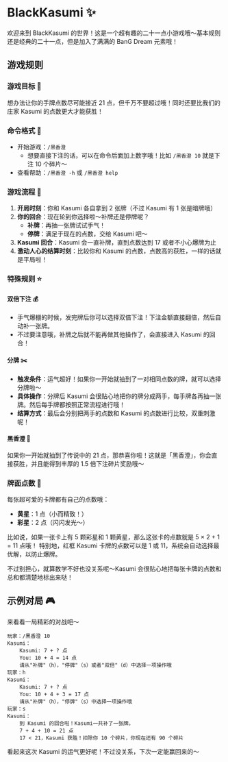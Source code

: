 # BlackKasumi ✨

欢迎来到 BlackKasumi 的世界！这是一个超有趣的二十一点小游戏哦～基本规则还是经典的二十一点，但是加入了满满的 BanG Dream 元素哦！

## 游戏规则

### 游戏目标 🎯

想办法让你的手牌点数尽可能接近 21 点，但千万不要超过哦！同时还要比我们的庄家 Kasumi 的点数更大才能获胜！

### 命令格式 📱

- 开始游戏：`/黑香澄`
    - 想要直接下注的话，可以在命令后面加上数字哦！比如 `/黑香澄 10` 就是下注 10 个碎片～
- 查看帮助：`/黑香澄 -h` 或 `/黑香澄 help`

### 游戏流程 🎲

1. **开局时刻**：你和 Kasumi 各自拿到 2 张牌（不过 Kasumi 有 1 张是暗牌哦）
2. **你的回合**：现在轮到你选择啦～补牌还是停牌呢？
    - **补牌**：再抽一张牌试试手气！
    - **停牌**：满足于现在的点数，交给 Kasumi 吧～
3. **Kasumi 回合**：Kasumi 会一直补牌，直到点数达到 17 或者不小心爆牌为止
4. **激动人心的结算时刻**：比较你和 Kasumi 的点数，点数高的获胜，一样的话就是平局啦！

### 特殊规则 ⭐

#### 双倍下注 💰

- 手气爆棚的时候，发完牌后你可以选择双倍下注！下注金额直接翻倍，然后自动补一张牌。
- 不过要注意哦，补牌之后就不能再做其他操作了，会直接进入 Kasumi 的回合！

#### 分牌 ✂️

- **触发条件**：运气超好！如果你一开始就抽到了一对相同点数的牌，就可以选择分牌啦～
- **具体操作**：分牌后 Kasumi 会很贴心地把你的牌分成两手，每手牌各再抽一张牌。然后每手牌都按照正常流程进行哦！
- **结算方式**：最后会分别把两手的点数和 Kasumi 的点数进行比较，双重刺激呢！

#### 黑香澄 🎊

如果你一开始就抽到了传说中的 21 点，那恭喜你啦！这就是「黑香澄」，你会直接获胜，并且能得到丰厚的 1.5 倍下注碎片奖励哦～

### 牌面点数 🌟

每张超可爱的卡牌都有自己的点数哦：

- **黄星**：1 点（小而精致！）
- **彩星**：2 点（闪闪发光～）

比如说，如果一张卡上有 5 颗彩星和 1 颗黄星，那么这张卡的点数就是 5 × 2 + 1 = 11 点哦！
特别地，红框 Kasumi 卡牌的点数可以是 1 或 11，系统会自动选择最优解，以防止爆牌。

不过别担心，就算数学不好也没关系呢～Kasumi 会很贴心地把每张卡牌的点数和总和都清楚地标出来哒！

## 示例对局 🎮

来看看一局精彩的对战吧～

```text
玩家：/黑香澄 10
Kasumi：
    Kasumi: 7 + ? 点
    You: 10 + 4 = 14 点
    请从"补牌"（h），"停牌"（s）或者"双倍"（d）中选择一项操作哦
玩家：h
Kasumi：
    Kasumi: 7 + ? 点
    You: 10 + 4 + 3 = 17 点
    请从"补牌"（h），"停牌"（s）中选择一项操作哦
玩家：s
Kasumi：
    到 Kasumi 的回合啦！Kasumi一共补了一张牌。
    7 + 4 + 10 = 21 点
    17 < 21，Kasumi 获胜！扣除你 10 个碎片，你现在还有 90 个碎片
```

看起来这次 Kasumi 的运气更好呢！不过没关系，下次一定能赢回来的～
